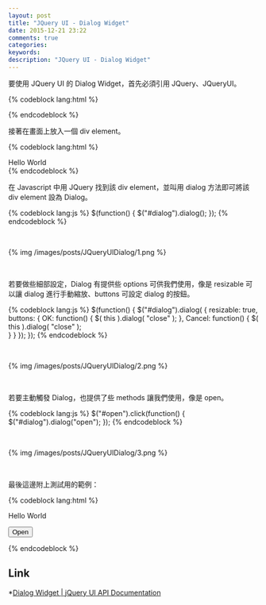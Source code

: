```yaml
---
layout: post
title: "JQuery UI - Dialog Widget"
date: 2015-12-21 23:22
comments: true
categories: 
keywords: 
description: "JQuery UI - Dialog Widget"
---
```


要使用 JQuery UI 的 Dialog Widget，首先必須引用 JQuery、JQueryUI。

<!-- More -->

{% codeblock lang:html %}
<link rel="stylesheet" href="http://apps.bdimg.com/libs/jqueryui/1.10.4/css/jquery-ui.min.css">
<script src="http://apps.bdimg.com/libs/jquery/1.10.2/jquery.min.js"></script>
<script src="http://apps.bdimg.com/libs/jqueryui/1.10.4/jquery-ui.min.js"></script>
<link rel="stylesheet" href="jqueryui/style.css">
{% endcodeblock %}


接著在畫面上放入一個 div element。

{% codeblock lang:html %}
<div id="dialog">
Hello World
</div>
{% endcodeblock %}


在 Javascript 中用 JQuery 找到該 div element，並叫用 dialog 方法即可將該 div element 設為 Dialog。  

{% codeblock lang:js %}
$(function() {
  $("#dialog").dialog();
});
{% endcodeblock %}

<br/>


{% img /images/posts/JQueryUIDialog/1.png %}

<br/>


若要做些細部設定，Dialog 有提供些 options 可供我們使用，像是 resizable 可以讓 dialog 進行手動縮放、buttons 可設定 dialog 的按鈕。  

{% codeblock lang:js %}
$(function() {
  $("#dialog").dialog(
  {
      resizable: true,
      buttons: {
      OK: function() {
        $( this ).dialog( "close" );
      },
      Cancel: function() {
        $( this ).dialog( "close" );       
      }
      }
  });
});
{% endcodeblock %}

<br/>


{% img /images/posts/JQueryUIDialog/2.png %}

<br/>


若要主動觸發 Dialog，也提供了些 methods 讓我們使用，像是 open。  

{% codeblock lang:js %}
$("#open").click(function()
{
    $("#dialog").dialog("open");
});
{% endcodeblock %}

<br/>


{% img /images/posts/JQueryUIDialog/3.png %}

<br/>


最後這邊附上測試用的範例：

{% codeblock lang:html %}
<!doctype html>
<html lang="en">
<head>
  <link rel="stylesheet" href="http://apps.bdimg.com/libs/jqueryui/1.10.4/css/jquery-ui.min.css">
  <script src="http://apps.bdimg.com/libs/jquery/1.10.2/jquery.min.js"></script>
  <script src="http://apps.bdimg.com/libs/jqueryui/1.10.4/jquery-ui.min.js"></script>
  <link rel="stylesheet" href="jqueryui/style.css">
  <script>
  $(function() {
  	$("#dialog").dialog(
    {
    	autoOpen: false,
        resizable: true,
        buttons: {
        OK: function() {
          $( this ).dialog( "close" );
        },
        Cancel: function() {
          $( this ).dialog( "close" );
        }
        }
    });
    
    $("#open").click(function()
    {
    	$("#dialog").dialog("open");
    });
  });
  </script>
</head>
<body>

<div id="dialog" title="Dialog demo">
Hello World
</div>

<button id="open">Open</button>

</body>
</html>      
{% endcodeblock %}

</br>


Link
----
*[Dialog Widget | jQuery UI API Documentation](http://api.jqueryui.com/dialog/#option-title)
